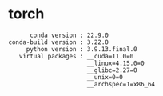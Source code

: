 # torch


          conda version : 22.9.0
    conda-build version : 3.22.0
         python version : 3.9.13.final.0
       virtual packages : __cuda=11.0=0
                          __linux=4.15.0=0
                          __glibc=2.27=0
                          __unix=0=0
                          __archspec=1=x86_64
